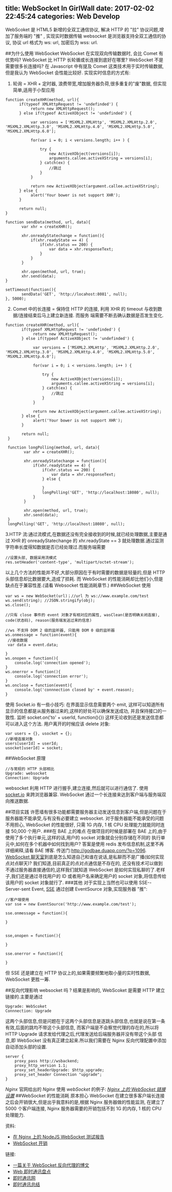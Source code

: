 ﻿title: WebSocket In GirlWall
date: 2017-02-02 22:45:24
categories: Web Develop
---

WebScoket 是 HTML5 新增的全双工通信协议, 解决 HTTP 的 "拉" 协议问题,增加了服务端的 "推" , 实现实时数据传输
websocket 是浏览器支持全双工通信的协议, 协议 url 格式为 ws: url, 加密后为 wss: url.
<!--more-->
##为什么使用 WebSocket
WebSocket 在实现双向传输数据时, 会比 Comet 有优势吗? WebSocket 比 HTTP 长轮循或长连接到底好在哪里?
 WebSocket 不是需要很多长连接吗? 
在 Javascript 中有提及 Comet 这类技术用于实时传输数据,但是我认为 WebSocket 会性能比较好.
实现实时信息的方式有:

 1. 轮询 = XHR + 定时器, 浪费带宽,增加服务器负荷,很多重复的"废"数据, 但实现简单,适用于小型应用
 ```
 function createXHR(method, url){
       if(typeof XMLHttpRequest != 'undefinded') {
            return new XMLHttpRequest();
       } else if(typeof ActiveXObject != 'undefinded') {
            
            var versions = ['MSXML2.XMLHttp', 'MSXML2.XMLHttp.2.0', 'MSXML2.XMLHttp.3.0', 'MSXML2.XMLHttp.4.0', 'MSXML2.XMLHttp.5.0', 'MSXML2.XMLHttp.6.0'];
            
            for(var i = 0; i < versions.length; i++ ) {
                
                try {
                    new ActiveXObject(versions[i]);
                    arguments.callee.activeXString = versions[i];
                } catch(ex) {
                    //跳过
                }
            }
            
            return new ActiveXObject(argument.callee.activeXString);
       } else {
            alert('Your bower is not support XHR');
       }
       
       return null;
 }
 
 function sendData(method, url, data){
        var xhr = createXHR();
        
        xhr.onreadyStatechange = function(){
            if(xhr.readyState == 4) {
                if(xhr.status == 200) {
                    var data = xhr.responseText;
                }
            }
        }
        
        xhr.open(method, url, true);
        xhr.send(data);
 }
 
 setTimeout(function(){
        sendData('GET', 'http://locahost:8081', null);
 }, 5000);
 ```
 2. Comet 中的长连接 = 保持住 HTTP 的连接, 利用 XHR 的 timeout 与收到数据/连接结束后马上建立新连接. 而服务
端需要不断去确认数据是否发生变化.
```
function createXHR(method, url){
       if(typeof XMLHttpRequest != 'undefinded') {
            return new XMLHttpRequest();
       } else if(typeof ActiveXObject != 'undefinded') {
            
            var versions = ['MSXML2.XMLHttp', 'MSXML2.XMLHttp.2.0', 'MSXML2.XMLHttp.3.0', 'MSXML2.XMLHttp.4.0', 'MSXML2.XMLHttp.5.0', 'MSXML2.XMLHttp.6.0'];
            
            for(var i = 0; i < versions.length; i++ ) {
                
                try {
                    new ActiveXObject(versions[i]);
                    arguments.callee.activeXString = versions[i];
                } catch(ex) {
                    //跳过
                }
            }
            
            return new ActiveXObject(argument.callee.activeXString);
       } else {
            alert('Your bower is not support XHR');
       }
       
       return null;
 }
 
 function longPolling(method, url, data){
        var xhr = createXHR();
        
        xhr.onreadyStatechange = function(){
            if(xhr.readyState == 4) {
                if(xhr.status == 200) {
                    var data = xhr.responseText;
                } else {
                
                }
                longPolling('GET', 'http://localhost:18080', null);
            }
        }
        
        xhr.open(method, url, true);
        xhr.send(data);
 }
 longPolling('GET', 'http://localhost:18080', null);
```
3.HTTP 流:通过流模式,在数据还没有完全接收到的时候,就已经处理数据,主要是通过 XHR 的 onreadyStatechange 的
xhr.readyState == 3 就处理数据.通过监测字符串长度得知数据是否已经处理过.而服务端需要
```
//设置头部, 数据采用流模式
res.setHeader('content-type', 'multipart/octet-stream');
```
以上几个方法的性能并不好,大部分原因在于有时需要的数据是轻量的,但是 HTTP 头部信息却比数据要大,造成了损耗.
而 WebSocket 的性能消耗却比他们小,但是缺点在于兼容性差.(请看 Websocket 性能消耗章节.)
##WebSocket 使用

```
var ws = new WebSocket(url)；//url 为 ws://www.example.com/test
ws.send(string); //JSON.stringify(obj);
ws.close();

//只有 close 事件的 event 对象才有相对应的属性, wasClean(是否明确关闭连接), code(状态码), reason(服务端发送过来的信息)

//ws 不支持 DOM 2 级的监听器, 只能用 DOM 0 级的监听器
ws.onmessage = function(event){
 //接收数据
 var data = event.data;
 
}
ws.onopen = function(){
    console.log('connection opened');
}
ws.onerror = function(){
    console.log('connection error');
}
ws.onclose = function(event){
    console.log('connnection closed by' + event.reason);
}
```
使用 Socket.io 有一些小技巧:
在界面显示信息需要两个 emit, 这样可以知道所有显示的信息都是从服务器过来的,这样的好处可以确保发送成功,
并且保持接口的一致性.
监听 socket.on('to' + userId, function(){})  这样无论收到还是发送信息都可以进入这个方法.
用户离开的时候应该 delete 对象:
```
var users = {}, usocket = {};
//新增连接对象
users[userId] = userId;
usocket[userId] = socket;
```
##WebSocket 原理

```
//与常规的 HTTP 头部相比
Upgrade: websocket
Connection: Upgrade
```

websocket 利用 HTTP 进行握手,建立连接,然后就可以进行通信了. 使用 [socket.io](http://blog.fens.me/nodejs-socketio-chat/) 来跨浏览器兼容. WebSocket 通过一个长连接来达到客户端与服务端双向推送数据.



##项目实践
许愿墙有很多功能都需要服务器主动发送信息到客户端,但是问题在于服务器能不能承受,与有没有必要建立 websocket.
对于服务器能不能承受的问题不用担心, WebSocket 的性能很好, 只需 1G 内存, 1 核 CPU 处理能力就能同时连接
50,000 个用户.
###在 BAE 上的难点
在做项目的时候是部署在 BAE 上的,由于使用了多个执行单元,这样的话,用户的 socket 对象就会分别存储在不同的
执行单元中,如何在多个机器中如何找到用户? 答案是使用 redis 发布信息机制,这里不再详细阐释,请看 BAE 博客.
传送门:http://godbae.duapp.com/?p=1096.
[WebSocket 聊天室](https://cnodejs.org/topic/557a999216839d2d539361a3)到底是怎么知道自己和谁在说话,是私聊而不是广播(如何实现点对点聊天)?
我们知道,目前真正的点对点通信是不存在的, 还没有技术可以做到不通过服务器直接通信的,这样我们就知道 WebSocket
是如何实现私聊的了.老样子,我们还是通过寻找用户的 ID 或者用户名来确定用户的 socket 对象,将信息传给该用户的
socket 对象就行了.
###其他
对于实现上当然也可以使用 SSE--Server-sent Event, [SSE](http://www.cnblogs.com/goody9807/p/4257192.html) 通过创建 EventSource 对象,实现服务器 "推":
```
//客户端使用
var sse = new EventSource('http://www.example.com/test');

sse.onmessage = function(){

}


sse,onopen = function(){

}

sse.onerror = function(){

}
```
但 SSE 还是建立在 HTTP 协议上的,如果需要频繁地取小量的实时性数据, WebSocket 更胜一筹.

##反向代理影响 websocket 吗 ?
结果是影响的, WebScoket 是需要 HTTP 建立链接的.主要是通过
```
Upgrade: WebScoket
Connnection: Upgrade
```
这两个头部信息,但是问题在于这两个头部信息是逐跳头部信息,也就是说在第一条有效,后面的跳均不带这个头部信息,
而客户端是不会察觉代理的存在的,所以将 HTTP Upgrade 请求发给代理之后,代理发送给后端服务器并没有带这个头部
信息,即 WebSocket 没有真正建立起来.所以我们需要在 Nginx 反向代理配置中添加自动添加头部的设置.
```
server {
    proxy_pass http://wsbackend;
    proxy_http_version 1.1;
    proxy_set_headerUpgrade: $http_upgrade;
    proxy_set_header Connection "upgrade";
}

```
*Nginx* 官网给出的 *Nginx* 使用 *webSocket* 的例子: *[Nginx 上的 WebSocket 链接设置](https://www.nginx.com/blog/websocket-nginx/)*
##WebSocket 的性能消耗
原本担心 WebSocket 在建立很多客户端长连接之后会开销很大,但是出乎我意料的是,根据 Nginx 服务器做的性能监测,
在建立了 5000 个客户端连接, Nginx 服务器需要的开销包括不到 1G 的内存, 1 核的 CPU 处理能力. 

资料:

 - [在 Nginx 上的 NodeJS WebSocket 测试报告](https://www.nginx.com/blog/nginx-websockets-performance/)
 - [WebSocket 开销](http://crossbario.com/blog/Dissecting-Websocket-Overhead/)

链接:

 - [一篇关于 WebSocket 反向代理的博文](http://www.tuicool.com/articles/ABnyqqF)
 - [Web 即时通讯盘点](http://www.tuicool.com/articles/uINBfiZ)
 - [即时通讯网](http://www.52im.net/thread-296-1-1.html)
 - [即时通讯总结](http://www.52im.net/forum.php?mod=viewthread&tid=338)

